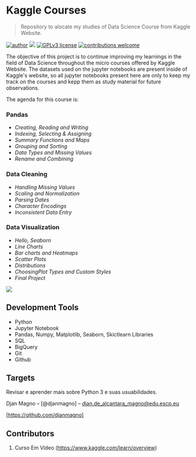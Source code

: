 # Kaggle Courses
> Repository to alocate my studies of Data Science Course from Kaggle Website.

[![author](https://img.shields.io/badge/author-djanmagno-red.svg)](https://www.linkedin.com/in/djan-de-alcantara-magno-698a8a106/) [![](https://img.shields.io/badge/python-3.7+-blue.svg)](https://www.python.org/downloads/release/python-365/) [![GPLv3 license](https://img.shields.io/badge/License-GPLv3-blue.svg)](http://perso.crans.org/besson/LICENSE.html) [![contributions welcome](https://img.shields.io/badge/contributions-welcome-brightgreen.svg?style=flat)](https://github.com/djanmagno/data_science/issues)

The objective of this project is to continue improving my learnings in the field of Data Science throughout the micro courses offered by Kaggle Website. The datasets used on the jupyter notebooks are present inside of Kaggle's website, so all jupyter notebooks present here are only to keep my track on the courses and kepp them as study material for future observations.

The agenda for this course is:
  
  ### Pandas
  
   * *Creating, Reading and Writing*
   * *Indexing, Selecting & Assigning*
   * *Summary Functions and Maps*
   * *Grouping and Sorting*
   * *Data Types and Missing Values*
   * *Rename and Combining*
   
  ### Data Cleaning
  
   * *Handling Missing Values*
   * *Scaling and Normalization*
   * *Parsing Dates*
   * *Character Encodings*
   * *Inconsistent Data Entry*
  
  ### Data Visualization
  
   * *Hello, Seaborn*
   * *Line Charts*
   * *Bar charts and Heatmaps*
   * *Scatter Plots*
   * *Distributions*
   * *ChoosingPlot Types and Custom Styles*
   * *Final Project*

![](../header.png)

## Development Tools

* Python
* Jupyter Notebook
* Pandas, Numpy, Matplotlib, Seaborn, Skictlearn Libraries
* SQL
* BigQuery
* Git
* Github

## Targets

Revisar e aprender mais sobre Python 3 e suas usuabilidades.

Djan Magno – [@djanmagno] – djan.de_alcantara_magno@edu.escp.eu

[https://github.com/djanmagno]

## Contributors

1. Curso Em Vídeo (https://www.kaggle.com/learn/overview)
